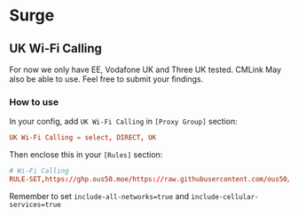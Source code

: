 # Surge

## UK Wi-Fi Calling
For now we only have EE, Vodafone UK and Three UK tested. CMLink May also be able to use. Feel free to submit your findings.

### How to use
In your config, add `UK Wi-Fi Calling` in `[Proxy Group]` section:
```conf
UK Wi-Fi Calling = select, DIRECT, UK
```

Then enclose this in your `[Rules]` section:
```conf
# Wi-Fi Calling
RULE-SET,https://ghp.ous50.moe/https://raw.githubusercontent.com/ous50/Surge/refs/heads/master/wifi-calling/uk.conf,UK Wi-Fi Calling
```

Remember to set `include-all-networks=true` and `include-cellular-services=true`
